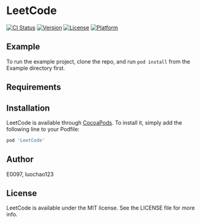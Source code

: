 # LeetCode

[![CI Status](https://img.shields.io/travis/E0097/LeetCode.svg?style=flat)](https://travis-ci.org/E0097/LeetCode)
[![Version](https://img.shields.io/cocoapods/v/LeetCode.svg?style=flat)](https://cocoapods.org/pods/LeetCode)
[![License](https://img.shields.io/cocoapods/l/LeetCode.svg?style=flat)](https://cocoapods.org/pods/LeetCode)
[![Platform](https://img.shields.io/cocoapods/p/LeetCode.svg?style=flat)](https://cocoapods.org/pods/LeetCode)

## Example

To run the example project, clone the repo, and run `pod install` from the Example directory first.

## Requirements

## Installation

LeetCode is available through [CocoaPods](https://cocoapods.org). To install
it, simply add the following line to your Podfile:

```ruby
pod 'LeetCode'
```

## Author

E0097, luochao123

## License

LeetCode is available under the MIT license. See the LICENSE file for more info.
